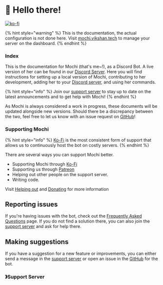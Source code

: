 # 👋 Hello there!

[![ko-fi](https://ko-fi.com/img/githubbutton\_sm.svg)](https://ko-fi.com/vikshan)

{% hint style="warning" %}
This is the documentation, the actual configuration is not done here. Visit [mochi.vikshan.tech](https://mochi.vikshan.tech/) to manage your server on the dashboard.
{% endhint %}

### Index

This is the documentation for Mochi (that's me\~!), as a Discord Bot. A live version of her can be found in our [Discord Server](https://discord.gg/uMgS9evnmv). Here you will find instructions for setting up a local version of Mochi, contributing to her development, adding her to your [Discord server](https://discord.gg/uMgS9evnmv), and using her commands.

{% hint style="info" %}
Join our [support server](https://discord.gg/uMgS9evnmv) to stay up to date on the latest announcements and to get help with Mochi!
{% endhint %}

As Mochi is always considered a work in progress, these documents will be updated alongside new versions. Should there be a discrepancy between the two, feel free to let us know with an issue request on [GitHub](https://github.com/vixshan/mochi)!

### Supporting Mochi

{% hint style="info" %}
[Ko-Fi](https://ko-fi.com/vikshan) is the most consistent form of support that allows us to continuously host the bot on costly servers.
{% endhint %}

There are several ways you can support Mochi better.

* Supporting Mochi through [Ko-Fi](https://ko-fi.com/vikshan)
* Supporting us through [Patreon](https://patreon.com/vikshan)
* Helping out other people on the support server.
* Writing code.

Visit [Helping out](mochi/about/helping-out.md) and [Donating](mochi/about/donating.md) for more information

## Reporting issues

If you're having issues with the bot, check out the [Frequent](broken-reference/)[ly Asked Questions](others/faq.md) page. If you do not find a solution there, you can also join the [support server](https://discord.gg/uMgS9evnmv) and ask for help there.

## Making suggestions

If you have a suggestion for a new feature or improvements, you can either send a message in the [support server](https://discord.gg/uMgS9evnmv) or open an issue in the [GitHub](https://github.com/vixshan/mochi/issues) for the bot.

### <img src="https://cdn.discordapp.com/emojis/1036083490292244493.png" alt="" data-size="line">》Support Server

<figure><img src="https://invidget.switchblade.xyz/uMgS9evnmv" alt=""><figcaption></figcaption></figure>
